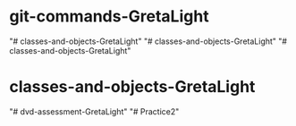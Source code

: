# git-commands-GretaLight
"# classes-and-objects-GretaLight" 
"# classes-and-objects-GretaLight" 
"# classes-and-objects-GretaLight" 
# classes-and-objects-GretaLight
"# dvd-assessment-GretaLight" 
"# Practice2" 
